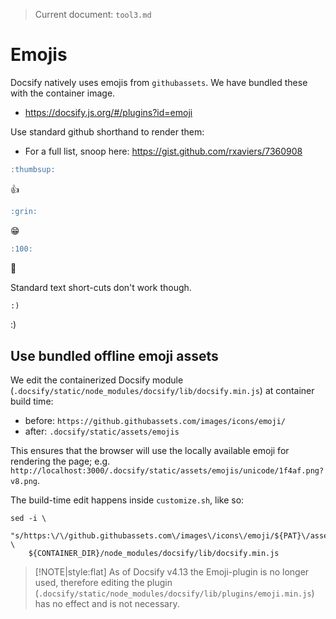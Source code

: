 > Current document: `tool3.md`


# Emojis

Docsify natively uses emojis from `githubassets`. We have bundled these with the container
image.

- https://docsify.js.org/#/plugins?id=emoji

Use standard github shorthand to render them:

- For a full list, snoop here: https://gist.github.com/rxaviers/7360908

```markdown
:thumbsup:
```
:thumbsup:


```markdown
:grin:
```
:grin:


```markdown
:100:
```
:100:


Standard text short-cuts don't work though.

```markdown
:)
```
:)




## Use bundled offline emoji assets

We edit the containerized Docsify module 
(`.docsify/static/node_modules/docsify/lib/docsify.min.js`) at container build time: 

- before: `https://github.githubassets.com/images/icons/emoji/`
- after:  `.docsify/static/assets/emojis`

This ensures that the browser will use the locally available emoji for rendering the page;
e.g. `http://localhost:3000/.docsify/static/assets/emojis/unicode/1f4af.png?v8.png`.


The build-time edit happens inside `customize.sh`, like so:
```shell
sed -i \
    "s/https:\/\/github.githubassets.com\/images\/icons\/emoji/${PAT}\/assets\/emojis/g" \
    ${CONTAINER_DIR}/node_modules/docsify/lib/docsify.min.js
```


> [!NOTE|style:flat]
> As of Docsify v4.13 the Emoji-plugin is no longer used, therefore editing the plugin
> (`.docsify/static/node_modules/docsify/lib/plugins/emoji.min.js`) has no effect and is
> not necessary. 

